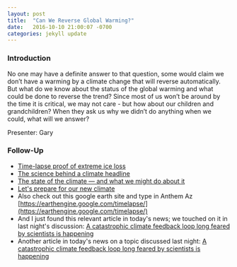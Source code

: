 ```yaml
---
layout: post
title:  "Can We Reverse Global Warming?"
date:   2016-10-10 21:00:07 -0700
categories: jekyll update
---
```


### Introduction

No one may have a definite answer to that question, some would claim we don’t have a warming by a climate change that will reverse automatically. But what do we know about the status of the global warming and what could be done to reverse the trend? Since most of us won’t be around by the time it is critical, we may not care - but how about our children and grandchildren? When they ask us why we didn’t do anything when we could, what will we answer?

Presenter: Gary

### Follow-Up

* [Time-lapse proof of extreme ice loss ](http://www.ted.com/talks/james_balog_time_lapse_proof_of_extreme_ice_loss ) 
* [The science behind a climate headline](https://www.ted.com/talks/rachel_pike_the_science_behind_a_climate_headline)
* [The state of the climate — and what we might do about it](http://www.ted.com/talks/lord_nicholas_stern_the_state_of_the_climate_and_what_we_might_do_about_it)
* [Let's prepare for our new climate](http://www.ted.com/talks/vicki_arroyo_let_s_prepare_for_our_new_climate)
* Also check out this google earth site and type in Anthem Az  [https://earthengine.google.com/timelapse/](https://earthengine.google.com/timelapse/)
* And I just found this relevant article in today's news; we touched on it in last night's discussion: [A catastrophic climate feedback loop long feared by scientists is happening](http://inhabitat.com/a-catastrophic-climate-feedback-loop-long-feared-by-scientists-is-happening/)
* Another article in today's news on a topic discussed last night:  [A catastrophic climate feedback loop long feared by scientists is happening](http://inhabitat.com/china-set-to-invest-174-billion-in-clean-energy-over-next-four-years/)